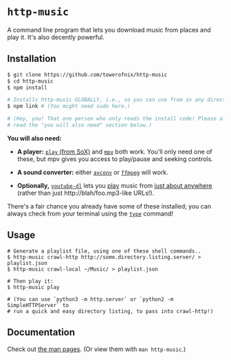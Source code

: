 # `http-music`

A command line program that lets you download music from places and play it.
It's also decently powerful.

## Installation

```bash
$ git clone https://github.com/towerofnix/http-music
$ cd http-music
$ npm install

# Installs http-music GLOBALLY, i.e., so you can use from in any directory.
$ npm link # (You might need sudo here.)

# (Hey, you! That one person who only reads the install code! Please also
# read the "you will also need" section below.)
```

**You will also need:**

* **A player:** [`play` (from SoX)][sox] and [`mpv`][mpv] both work. You'll
  only need one of these, but mpv gives you access to play/pause and seeking
  controls.

* **A sound converter:** either [`avconv`][libav] or [`ffmpeg`][ffmpeg] will
  work.

* **Optionally,** [`youtube-dl`][ytdl] lets you [play][apply] music from
  [just about anywhere][moresites] (rather than just http://blah/foo.mp3-like
  URLs!).

There's a fair chance you already have some of these installed; you can always
check from your terminal using the [`type`][type] command!

## Usage

```
# Generate a playlist file, using one of these shell commands..
$ http-music crawl-http http://some.directory.listing.server/ > playlist.json
$ http-music crawl-local ~/Music/ > playlist.json

# Then play it:
$ http-music play

# (You can use `python3 -m http.server` or `python2 -m SimpleHTTPServer` to
# run a quick and easy directory listing, to pass into crawl-http!)
```

## Documentation

Check out [the man pages](man/). (Or view them with `man http-music`.)

  [sox]: http://sox.sourceforge.net/
  [mpv]: https://mpv.io/
  [libav]: https://www.libav.org/
  [ffmpeg]: https://www.ffmpeg.org/
  [type]: https://unix.stackexchange.com/a/10529/125775
  [ytdl]: http://rg3.github.io/youtube-dl/
  [moresites]: http://rg3.github.io/youtube-dl/supportedsites.html
  [apply]: https://gist.github.com/towerofnix/cd7465a82c8b367eef221e61c3b6186e

